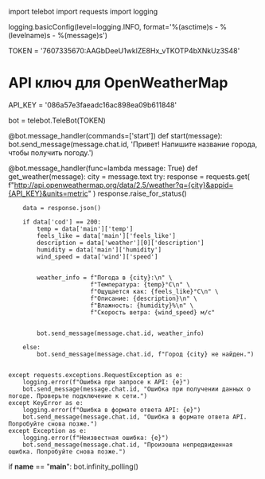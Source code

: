 import telebot
import requests
import logging

logging.basicConfig(level=logging.INFO, format='%(asctime)s - %(levelname)s - %(message)s')

TOKEN = '7607335670:AAGbDeeU1wklZE8Hx_vTKOTP4bXNkUz3S48'

# API ключ для OpenWeatherMap
API_KEY = '086a57e3faeadc16ac898ea09b611848'

bot = telebot.TeleBot(TOKEN)


@bot.message_handler(commands=['start'])
def start(message):
    bot.send_message(message.chat.id, 'Привет! Напишите название города, чтобы получить погоду.')


@bot.message_handler(func=lambda message: True)
def get_weather(message):
    city = message.text
    try:
        response = requests.get(
            f"http://api.openweathermap.org/data/2.5/weather?q={city}&appid={API_KEY}&units=metric"
        )
        response.raise_for_status()

        data = response.json()

        if data['cod'] == 200:
            temp = data['main']['temp']
            feels_like = data['main']['feels_like']
            description = data['weather'][0]['description']
            humidity = data['main']['humidity']
            wind_speed = data['wind']['speed']


            weather_info = f"Погода в {city}:\n" \
                           f"Температура: {temp}°C\n" \
                           f"Ощущается как: {feels_like}°C\n" \
                           f"Описание: {description}\n" \
                           f"Влажность: {humidity}%\n" \
                           f"Скорость ветра: {wind_speed} м/с"


            bot.send_message(message.chat.id, weather_info)

        else:
            bot.send_message(message.chat.id, f"Город {city} не найден.")


    except requests.exceptions.RequestException as e:
        logging.error(f"Ошибка при запросе к API: {e}")
        bot.send_message(message.chat.id, "Ошибка при получении данных о погоде. Проверьте подключение к сети.")
    except KeyError as e:
        logging.error(f"Ошибка в формате ответа API: {e}")
        bot.send_message(message.chat.id, "Ошибка в формате ответа API. Попробуйте снова позже.")
    except Exception as e:
        logging.error(f"Неизвестная ошибка: {e}")
        bot.send_message(message.chat.id, "Произошла непредвиденная ошибка. Попробуйте снова позже.")


if __name__ == "__main__":
    bot.infinity_polling()
